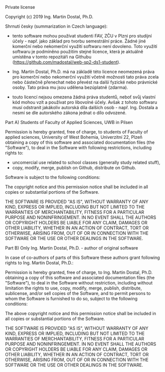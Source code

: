 Private license

Copyright (c) 2019 Ing. Martin Dostal, Ph.D.

Shrnutí česky (summarization in Czech language):

- tento software mohou používat studenti FAV, ZČU v Plzni pro studijní účely - např. jako základ pro tvorbu semestrální práce. 
Žádné jiné komerční nebo nekomerční využití softwaru není dovoleno. Toto využití softwaru je podmíněno použitím stejné licence, 
která je aktuálně umístěna v tomto repozitáři na Githubu (https://github.com/madostal/web-sp2-ds1-student).

- Ing. Martin Dostal, Ph.D. má na základě této licence neomezená práva pro komerční nebo nekomerční využití včetně možnosti 
tato práva zcela nebo částečně přenechat nebo převést na další fyzické nebo právnické osoby. Tato práva mu jsou udělena bezúplatně (zdarma).

- touto licencí nejsou omezena žádná práva studentů, neboť svůj vlastní kód mohou vzít a používat pro libovolné účely. Avšak z tohoto 
softwaru musí odstranit jakákoliv autorská díla dalších osob - např. Ing. Dostala a nesmí se dle autorského zákona jednat o dílo odvozené. 


Part A) Students of Faculty of Applied Sciences, UWB in Pilsen

Permission is hereby granted, free of charge, to students of Faculty of applied sciences, University of West Bohemia, Univerzitní 22, Plzeň
obtaining a copy of this software and associated documentation files (the "Software"), to deal in the Software with following restrictions, 
including rights to:

- uncomercial use related to school classes (generally study related stuff), 
- copy, modify, merge, publish on Github, distribute on Github.

Software is subject to the following conditions:

The copyright notice and this permission notice shall be included in all copies or substantial portions of the Software.

THE SOFTWARE IS PROVIDED "AS IS", WITHOUT WARRANTY OF ANY KIND, EXPRESS OR IMPLIED, INCLUDING BUT NOT LIMITED TO THE WARRANTIES OF MERCHANTABILITY, 
FITNESS FOR A PARTICULAR PURPOSE AND NONINFRINGEMENT. IN NO EVENT SHALL THE AUTHORS OR COPYRIGHT HOLDERS BE LIABLE FOR ANY CLAIM, DAMAGES OR OTHER LIABILITY, 
WHETHER IN AN ACTION OF CONTRACT, TORT OR OTHERWISE, ARISING FROM, OUT OF OR IN CONNECTION WITH THE SOFTWARE OR THE USE OR OTHER DEALINGS IN THE SOFTWARE.


Part B) Only Ing. Martin Dostal, Ph.D. - author of original software

In case of co-authors of parts of this Software these authors grant following rights to Ing. Martin Dostal, Ph.D.:

Permission is hereby granted, free of charge, to Ing. Martin Dostal, Ph.D. obtaining a copy of this software and associated documentation files (the "Software"), 
to deal in the Software without restriction, including without limitation the rights to use, copy, modify, merge, publish, distribute, sublicense, and/or sell copies of the Software, 
and to permit persons to whom the Software is furnished to do so, subject to the following conditions:

The above copyright notice and this permission notice shall be included in all copies or substantial portions of the Software.

THE SOFTWARE IS PROVIDED "AS IS", WITHOUT WARRANTY OF ANY KIND, EXPRESS OR IMPLIED, INCLUDING BUT NOT LIMITED TO THE WARRANTIES OF MERCHANTABILITY, 
FITNESS FOR A PARTICULAR PURPOSE AND NONINFRINGEMENT. IN NO EVENT SHALL THE AUTHORS OR COPYRIGHT HOLDERS BE LIABLE FOR ANY CLAIM, 
DAMAGES OR OTHER LIABILITY, WHETHER IN AN ACTION OF CONTRACT, TORT OR OTHERWISE, ARISING FROM, OUT OF OR IN CONNECTION WITH THE SOFTWARE 
OR THE USE OR OTHER DEALINGS IN THE SOFTWARE.
